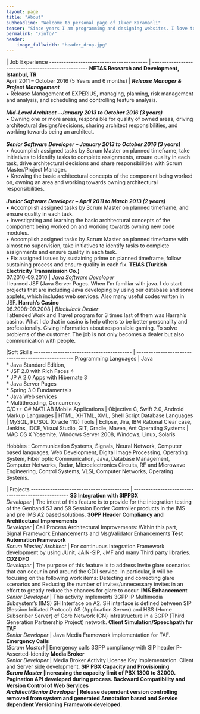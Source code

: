 ```yaml
---
layout: page
title: "About"
subheadline: "Welcome to personal page of Ilker Karamanli"
teaser: "Since years I am programming and designing websites. I love to work with open source tools and learn via code from others. This time I want to try to give something back..."
permalink: "/info/"
header:
    image_fullwidth: "header_drop.jpg"
---
```


| Job Experience
----------------------------------------- | ---------------------------------------------------
<strong>NETAS Research and Development, Istanbul, TR</strong><br>April 2011 – October 2016 (5 Years and 6 months) | <em><strong>Release Manager & Project Management</strong></em><br>• Release Management of EXPERiUS, managing, planning, risk management and analysis, and scheduling and controlling feature analysis.<br><br><strong><em>Mid-Level Architect – January 2013 to October 2016 (3 years)</em></strong><br>• Owning one or more areas, responsible for quality of owned areas, driving architectural designs/decisions, sharing architect responsibilities, and working towards being an architect.<br><br><strong><em>Senior Software Developer – January 2013 to October 2016 (3 years)</em></strong><br>• Accomplish assigned tasks by Scrum Master on planned timeframe, take initiatives to identify tasks to complete assignments, ensure quality in each task, drive architectural decisions and share responsibilities with Scrum Master/Project Manager.<br>• Knowing the basic architectural concepts of the component being worked on, owning an area and working towards owning architectural responsibilities.<br><br><strong><em>Junior Software Developer – April 2011 to March 2013 (2 years)</em></strong><br>• Accomplish assigned tasks by Scrum Master on planned timeframe, and ensure quality in each task.<br>• Investigating and learning the basic architectural concepts of the component being worked on and working towards owning new code modules.<br>• Accomplish assigned tasks by Scrum Master on planned timeframe with almost no supervision, take initiatives to identify tasks to complete assignments and ensure quality in each task.<br>• Fix assigned issues by sustaining prime on planned timeframe, follow sustaining process and ensure quality in each fix.
<strong>TEIAS (Turkish Electricity Transmission Co.)</strong><br>07.2010-09.2010 | <em>Java Software Developer</em><br> I learned JSF (Java Server Pages. When I'm familiar with java. I do start projects that are including Java developing by using our database and some applets, which includes web services. Also many useful codes written in JSF.
<strong>Harrah’s Casino</strong><br>06.2008-09.2008 | <em>BlackJack Dealer</em><br>  I attended Work and Travel program for 3 times last of them was Harrah’s casino. What I do that in casino is help others to be better personality and professionally. Giving information about responsible gaming. To solve problems of the customer. The job is not only becomes a dealer but also communication with people.


|Soft Skills
----------------------------------------- | ---------------------------------------------------
Programming Languages | Java<br> * Java Standard Edition,<br> * JSF 2.0 with Rich Faces 4<br> * JP A 2.0 Apps with Hibernate 3<br> * Java Server Pages<br> * Spring 3.0 Fundamentals<br> * Java Web services<br> * Multithreading, Concurrency<br> C/C++ C# MATLAB
Mobile Applications | Objective C, Swift 2.0, Android
Markup Languages | HTML, XHTML, XML, Shell Script
Database Languages | MySQL, PL/SQL (Oracle 11G)
Tools | Eclipse, Jira, IBM Rational Clear case, Jenkins, IDCE, Visual Studio, GIT, Gradle, Maven, Ant
Operating Systems | MAC OS X Yosemite, Windows Server 2008, Windows, Linux, Solaris

 Hobbies
:    Communication Systems, Signals, Neural Network, Computer based languages, Web Development, Digital Image Processing, Operating System, Fiber optic Communication, Java, Database Management, Computer Networks, Radar, Microelectronics Circuits, RF and Microwave Engineering, Control Systems, VLSI, Computer Networks, Operating Systems.

| Projects
----------------------------------------- | ---------------------------------------------------
<strong>S3 Integration with SIPPBX</strong><br><em>Developer</em>  | The intent of this feature is to provide for the integration testing of the Genband S3 and S9 Session Border Controller products in the IMS and pre IMS A2 based solutions.
<strong>3GPP Header Compliancy and Architectural Improvements </strong><br><em>  Developer</em>  | Call Process Architectural Improvements: Within this part, Signal Framework Enhancements and MsgValidator Enhancements
<strong>Test Automation Framework </strong><br><em>Scrum Master/ Architect</em>  | For continuous Integration Framework development by using JUnit, JAIN-SIP, JMF and many Third party libraries.
<strong>CD2 DFO </strong><br><em>Developer</em> | The purpose of this feature is to address Invite glare scenarios that can occur in and around the CDII service. In particular, it will be focusing on the following work items: Detecting and correcting glare scenarios and Reducing the number of invites/unnecessary invites in an effort to greatly reduce the chances for glare to occur.
<strong>IMS Enhancement </strong><br><em>Senior Developer</em> | This activity implements 3GPP IP Multimedia Subsystem’s (IMS) SH Interface on A2. SH interface is defined between SIP (Session Initiated Protocol) AS (Application Server) and HSS (Home Subscriber Server) of Core Network (CN) infrastructure in a 3GPP (Third Generation Partnership Project) network.
<strong>Client Simulation/Speechpath for TAF</strong><br><em>Senior Developer</em>  | Java Media Framework implementation for TAF.
<strong>Emergency Calls </strong><br><em> (Scrum Master)</em> | Emergency calls 3GPP compliancy with SIP header P-Asserted-Identity
<strong>Media Broker</strong><br><em>Senior Developer</em>  | Media Broker Activity License Key Implementation. Client and Server side development.
<strong>SIP PBX Capacity and Provisioning<strong><br><em>Scrum Master</em>  |Increasing the capacity limit of PBX 1300 to 32000. Pagination API developed during process.
<strong>Backward Compatibility and Version Control of Web Services</strong><br><em>Architect/Senior Developer</em> | Release dependent version controlling removed from system and generated Annotation based and Service dependent Versioning Framework developed.
